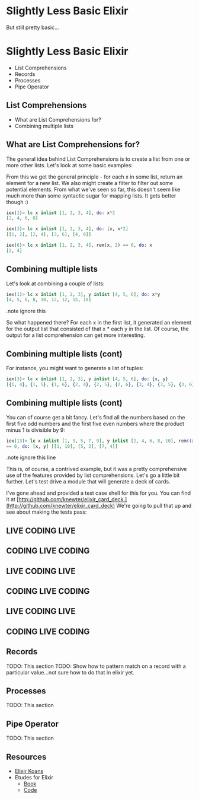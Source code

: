# Slightly Less Basic Elixir

But still pretty basic...


# Slightly Less Basic Elixir

- List Comprehensions
- Records
- Processes
- Pipe Operator


## List Comprehensions

- What are List Comprehensions for?
- Combining multiple lists


## What are List Comprehensions for?

The general idea behind List Comprehensions is to create a list from one or more
other lists.  Let's look at some basic examples:

From this we get the general principle - for each x in some list, return an
element for a new list.  We also might create a filter to filter out some
potential elements.  From what we've seen so far, this doesn't seem like much
more than some syntactic sugar for mapping lists.  It gets better though :)

```elixir
iex(1)> lc x inlist [1, 2, 3, 4], do: x*2
[2, 4, 6, 8]

iex(3)> lc x inlist [1, 2, 3, 4], do: [x, x*2]  
[[1, 2], [2, 4], [3, 6], [4, 8]]

iex(6)> lc x inlist [1, 2, 3, 4], rem(x, 2) == 0, do: x
[2, 4]
```


## Combining multiple lists

Let's look at combining a couple of lists:

```elixir
iex(1)> lc x inlist [1, 2, 3], y inlist [4, 5, 6], do: x*y
[4, 5, 6, 8, 10, 12, 12, 15, 18]
```

.note ignore this

So what happened there?  For each x in the first list, it generated an element
for the output list that consisted of that x * each y in the list.  Of course,
the output for a list comprehension can get more interesting.


## Combining multiple lists (cont)

For instance, you might want to generate a list of tuples:

```elixir
iex(3)> lc x inlist [1, 2, 3], y inlist [4, 5, 6], do: {x, y}         
[{1, 4}, {1, 5}, {1, 6}, {2, 4}, {2, 5}, {2, 6}, {3, 4}, {3, 5}, {3, 6}]
```


## Combining multiple lists (cont)

You can of course get a bit fancy.  Let's find all the numbers based on the
first five odd numbers and the first five even numbers where the product minus 1
is divisible by 9:

```elixir
iex(13)> lc x inlist [1, 3, 5, 7, 9], y inlist [2, 4, 6, 8, 10], rem((x*y)-1, 9)
== 0, do: [x, y] [[1, 10], [5, 2], [7, 4]]  
```

.note ignore this line

This is, of course, a contrived example, but it was a pretty comprehensive use
of the features provided by list comprehensions.  Let's go a little bit further.
Let's test drive a module that will generate a deck of cards.

I've gone ahead and provided a test case shell for this for you.  You can find
it at [http://github.com/knewter/elixir_card_deck.](http://github.com/knewter/elixir_card_deck)
We're going to pull that up and see about making the tests pass:


## LIVE CODING LIVE
## CODING LIVE CODING
## LIVE CODING LIVE
## CODING LIVE CODING
## LIVE CODING LIVE
## CODING LIVE CODING


## Records
TODO: This section
TODO: Show how to pattern match on a record with a particular value...not sure
how to do that in elixir yet.


## Processes
TODO: This section


## Pipe Operator
TODO: This section


## Resources

- [Elixir Koans](https://github.com/dojo-toulouse/elixir-koans)
- Etudes for Elixir
  - [Book](http://chimera.labs.oreilly.com/books/1234000001642)
  - [Code](https://github.com/oreillymedia/etudes-for-elixir)
